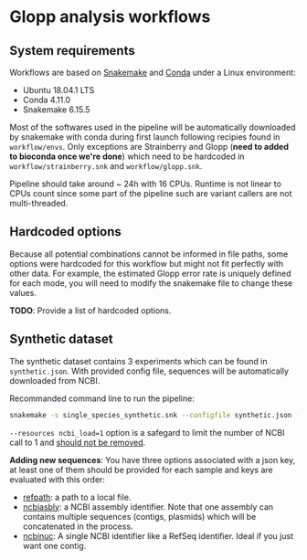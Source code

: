 # Glopp analysis workflows

## System requirements

Workflows are based on [Snakemake](https://snakemake.readthedocs.io/en/stable/) and [Conda](https://docs.conda.io/en/latest/) under a Linux environment:

* Ubuntu 18.04.1 LTS
* Conda 4.11.0
* Snakemake 6.15.5

Most of the softwares used in the pipeline will be automatically downloaded by snakemake with conda during first launch following recipies found in `workflow/envs`. Only exceptions are Strainberry and Glopp (**need to added to bioconda once we're done**) which need to be hardcoded in `workflow/strainberry.snk` and  `workflow/glopp.snk`.

Pipeline should take around ~ 24h with 16 CPUs. Runtime is not linear to CPUs count since some part of the pipeline such are variant callers are not multi-threaded.

## Hardcoded options

Because all potential combinations cannot be informed in file paths, some options were hardcoded for this workflow but might not fit perfectly with other data. For example, the estimated Glopp error rate is uniquely defined for each mode, you will need to modify the snakemake file to change these values.

**TODO**: Provide a list of hardcoded options.

## Synthetic dataset

The synthetic dataset contains 3 experiments which can be found in `synthetic.json`. With provided config file, sequences will be automatically downloaded from NCBI.

Recommanded command line to run the pipeline:

```bash
snakemake -s single_species_synthetic.snk --configfile synthetic.json --use-conda --cores 24 --resources ncbi_load=1 --attempt 3
```

`--resources ncbi_load=1` option is a safegard to limit the number of NCBI call to 1 and <u>should not be removed</u>. 

**Adding new sequences**: You have three options associated with a json key, at least one of them should be provided for each sample and keys are evaluated with this order:

* <u>refpath</u>: a path to a local file.
* <u>ncbiasbly</u>: a NCBI assembly identifier. Note that one assembly can contains multiple sequences (contigs, plasmids) which will be concatenated in the process.
* <u>ncbinuc</u>: A single NCBI identifier like a RefSeq identifier. Ideal if you just want one contig.
